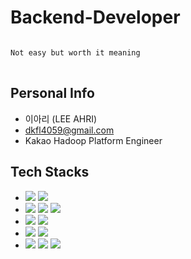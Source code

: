 # Backend-Developer

<pre>
<code>
Not easy but worth it meaning
</code>
</pre>

## Personal Info
- 이아리 (LEE AHRI)
- dkfl4059@gmail.com
- Kakao Hadoop Platform Engineer

## Tech Stacks
- <img src="https://img.shields.io/badge/Python-white?style=flat-quare&logo=Python&logoColor=3776AB"/> <img src="https://img.shields.io/badge/Java-white?style=flat-quare&logo=Java&logoColor=3776AB"/>
- <img src="https://img.shields.io/badge/Flask-blue?style=flat-quare&logo=Flask&logoColor=000000"/> <img src="https://img.shields.io/badge/Spring-red?style=flat-quare&logo=Spring&logoColor=092E20"/> <img src="https://img.shields.io/badge/Springboot-red?style=flat-quare&logo=Springboot&logoColor=092E20"/>
- <img src="https://img.shields.io/badge/Docker-cornflowerblue?style=flat-quare&logo=Docker&logoColor=092E20"/> <img src="https://img.shields.io/badge/AWS-cornflowerblue?style=flat-quare&logo=AWS&logoColor=092E20"/>
- <img src="https://img.shields.io/badge/MySQL-cornflowerblue?style=flat-quare&logo=MySQL&logoColor=092E20"/> <img src="https://img.shields.io/badge/MongoDB-orange?style=flat-quare&logo=MongoDB&logoColor=47A248"/>
- <img src="https://img.shields.io/badge/TensorFlow-silver?style=flat-quare&logo=TensorFlow&logoColor=FF6F00"/> <img src="https://img.shields.io/badge/Keras-green?style=flat-quare&logo=Keras&logoColor=D00000"/> <img src="https://img.shields.io/badge/Pytorch-green?style=flat-quare&logo=Pytorch&logoColor=D00000"/>


